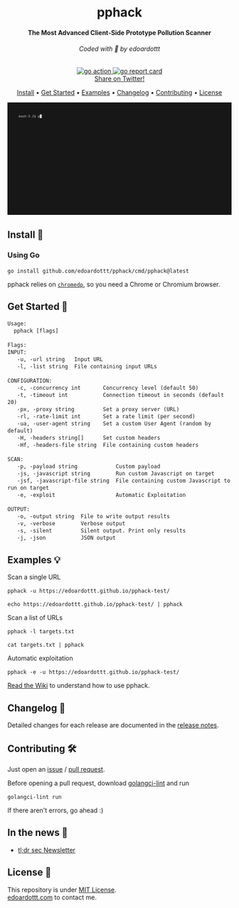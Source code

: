 <h1 align="center">
  pphack
  <br>
</h1>

<h4 align="center">The Most Advanced Client-Side Prototype Pollution Scanner</h4>

<h6 align="center"> Coded with 💙 by edoardottt </h6>

<p align="center">

  <a href="https://github.com/edoardottt/pphack/actions">
      <img src="https://github.com/edoardottt/pphack/actions/workflows/go.yml/badge.svg" alt="go action">
  </a>

  <a href="https://goreportcard.com/report/github.com/edoardottt/pphack">
      <img src="https://goreportcard.com/badge/github.com/edoardottt/pphack" alt="go report card">
  </a>

<br>
  <!--Tweet button-->
  <a href="https://twitter.com/intent/tweet?text=pphack%20-%20The%20Most%20Advanced%20Client-Side%20Prototype%20Pollution%20Scanner%20https%3A%2F%2Fgithub.com%2Fedoardottt%2Fpphack%20%23golang%20%23github%20%23linux%20%23infosec%20%23bugbounty" target="_blank">Share on Twitter!
  </a>
</p>

<p align="center">
  <a href="#install-">Install</a> •
  <a href="#get-started-">Get Started</a> •
  <a href="#examples-">Examples</a> •
  <a href="#changelog-">Changelog</a> •
  <a href="#contributing-">Contributing</a> •
  <a href="#license-">License</a>
</p>

<p align="center">
  <img src="https://github.com/edoardottt/images/blob/main/pphack/pphack.gif">
</p>
  
Install 📡
----------

### Using Go

```console
go install github.com/edoardottt/pphack/cmd/pphack@latest
```

pphack relies on [`chromedp`](https://github.com/chromedp/chromedp), so you need a Chrome or Chromium browser.

Get Started 🎉
----------

```console
Usage:
  pphack [flags]

Flags:
INPUT:
   -u, -url string   Input URL
   -l, -list string  File containing input URLs

CONFIGURATION:
   -c, -concurrency int       Concurrency level (default 50)
   -t, -timeout int           Connection timeout in seconds (default 20)
   -px, -proxy string         Set a proxy server (URL)
   -rl, -rate-limit int       Set a rate limit (per second)
   -ua, -user-agent string    Set a custom User Agent (random by default)
   -H, -headers string[]      Set custom headers
   -Hf, -headers-file string  File containing custom headers

SCAN:
   -p, -payload string            Custom payload
   -js, -javascript string        Run custom Javascript on target
   -jsf, -javascript-file string  File containing custom Javascript to run on target
   -e, -exploit                   Automatic Exploitation

OUTPUT:
   -o, -output string  File to write output results
   -v, -verbose        Verbose output
   -s, -silent         Silent output. Print only results
   -j, -json           JSON output
```

Examples 💡
----------

Scan a single URL

```console
pphack -u https://edoardottt.github.io/pphack-test/
```

```console
echo https://edoardottt.github.io/pphack-test/ | pphack
```

Scan a list of URLs

```console
pphack -l targets.txt
```

```console
cat targets.txt | pphack
```

Automatic exploitation

```console
pphack -e -u https://edoardottt.github.io/pphack-test/
```

[Read the Wiki](https://github.com/edoardottt/pphack/wiki) to understand how to use pphack.

Changelog 📌
-------

Detailed changes for each release are documented in the [release notes](https://github.com/edoardottt/pphack/releases).

Contributing 🛠
-------

Just open an [issue](https://github.com/edoardottt/pphack/issues) / [pull request](https://github.com/edoardottt/pphack/pulls).

Before opening a pull request, download [golangci-lint](https://golangci-lint.run/usage/install/) and run

```console
golangci-lint run
```

If there aren't errors, go ahead :)

In the news 📰
-------

- [tl;dr sec Newsletter](https://tldrsec.com/p/tldr-sec-269)

License 📝
-------

This repository is under [MIT License](https://github.com/edoardottt/pphack/blob/main/LICENSE).  
[edoardottt.com](https://edoardottt.com/) to contact me.
